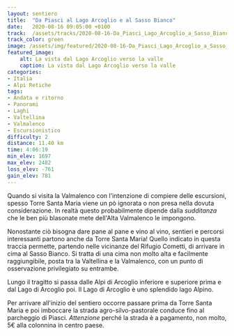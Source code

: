 ```yaml
---
layout: sentiero
title:  "Da Piasci al Lago Arcoglio e al Sasso Bianco"
date:   2020-08-16 09:05:00 +0100
track:  /assets/tracks/2020-08-16-Da_Piasci_Lago_Arcoglio_a_Sasso_Bianco.gpx
track_color: green
image: /assets/img/featured/2020-08-16-Da_Piasci_Lago_Arcoglio_a_Sasso_Bianco.jpg
featured_image:
    alt: La vista dal Lago Arcoglio verso la valle
    caption: La vista dal Lago Arcoglio verso la valle
categories:
- Italia
- Alpi Retiche
tags:
- Andata e ritorno
- Panorami
- Laghi
- Valtellina
- Valmalenco
- Escursionistico
difficulty: 2
distance: 11.40 km
time: 4:06:19
min_elev: 1697
max_elev: 2482
loss_elev: -761
gain_elev: 781
---
```


Quando si visita la Valmalenco con l'intenzione di compiere delle escursioni, spesso Torre Santa Maria viene un pò ignorata o non presa nella dovuta considerazione. In realtà questo probabilmente dipende dalla _sudditanza_ che le ben più blasonate mete dell'Alta Valmalenco le impongono.

Nonostante ciò bisogna dare pane al pane e vino al vino, sentieri e percorsi interessanti partono anche da Torre Santa Maria! Quello indicato in questa traccia permette, partendo nelle vicinanze del Rifugio Cometti, di arrivare in cima al Sasso Bianco. Si tratta di una cima non molto alta e facilmente raggiungibile, posta tra la Valtellina e la Valmalenco, con un punto di osservazione privilegiato su entrambe.

Lungo il tragitto si passa dalle Alpi di Arcoglio inferiore e superiore prima e dal Lago di Arcoglio poi. Il Lago di Arcoglio è uno splendido lago Alpino.

Per arrivare all'inizio del sentiero occorre passare prima da Torre Santa Maria e poi imboccare la strada agro-silvo-pastorale conduce fino al parcheggio di Piasci. _Attenzione_ perché la strada è a pagamento, non molto, 5€ alla colonnina in centro paese.

